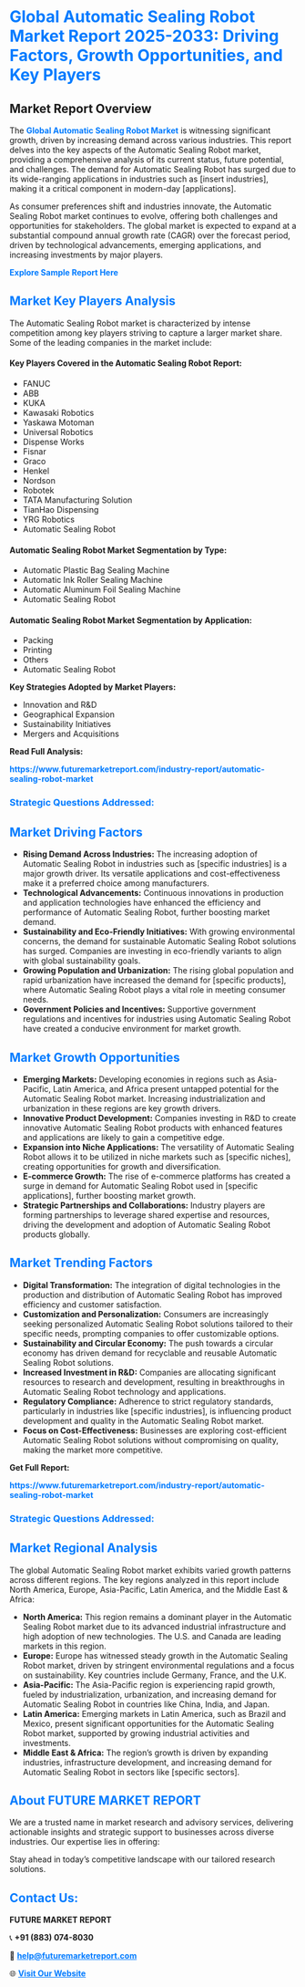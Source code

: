 <h1 style="color: #007BFF;">Global Automatic Sealing Robot Market Report 2025-2033: Driving Factors, Growth Opportunities, and Key Players</h1>

<section id="overview">
<h2>Market Report Overview</h2>
<p>The <a href="https://www.futuremarketreport.com/industry-report/automatic-sealing-robot-market" style="color: #007BFF; text-decoration: none;"><strong>Global Automatic Sealing Robot Market</strong></a> is witnessing significant growth, driven by increasing demand across various industries. This report delves into the key aspects of the Automatic Sealing Robot market, providing a comprehensive analysis of its current status, future potential, and challenges. The demand for Automatic Sealing Robot has surged due to its wide-ranging applications in industries such as [insert industries], making it a critical component in modern-day [applications].</p>
<p>As consumer preferences shift and industries innovate, the Automatic Sealing Robot market continues to evolve, offering both challenges and opportunities for stakeholders. The global market is expected to expand at a substantial compound annual growth rate (CAGR) over the forecast period, driven by technological advancements, emerging applications, and increasing investments by major players.</p>
</section>

<section id="overview">
<p><a href="https://www.futuremarketreport.com/request-sample/reportId=99557" style="color: #007BFF; text-decoration: none;"><strong>Explore Sample Report Here</strong></a></p>
</section>

<section id="key-players">
<h2 style="color: #007BFF;">Market Key Players Analysis</h2>
<p>The Automatic Sealing Robot market is characterized by intense competition among key players striving to capture a larger market share. Some of the leading companies in the market include:</p>
<h4>Key Players Covered in the Automatic Sealing Robot Report:</h4>
<ul><li>FANUC</li><li>ABB</li><li>KUKA</li><li>Kawasaki Robotics</li><li>Yaskawa Motoman</li><li>Universal Robotics</li><li>Dispense Works</li><li>Fisnar</li><li>Graco</li><li>Henkel</li><li>Nordson</li><li>Robotek</li><li>TATA Manufacturing Solution</li><li>TianHao Dispensing</li><li>YRG Robotics</li><li>Automatic Sealing Robot</li></ul>
<h4>Automatic Sealing Robot Market Segmentation by Type:</h4>
<ul><li>Automatic Plastic Bag Sealing Machine</li><li>Automatic Ink Roller Sealing Machine</li><li>Automatic Aluminum Foil Sealing Machine</li><li>Automatic Sealing Robot</li></ul>

<h4>Automatic Sealing Robot Market Segmentation by Application:</h4>
<ul><li>Packing</li><li>Printing</li><li>Others</li><li>Automatic Sealing Robot</li></ul>
<p><strong>Key Strategies Adopted by Market Players:</strong></p>
<ul>
<li>Innovation and R&D</li>
<li>Geographical Expansion</li>
<li>Sustainability Initiatives</li>
<li>Mergers and Acquisitions</li>
</ul>
</section>

<section>
<p><strong>Read Full Analysis: </strong></p><a href="https://www.futuremarketreport.com/industry-report/automatic-sealing-robot-market" style="color: #007BFF; text-decoration: none;"><strong>https://www.futuremarketreport.com/industry-report/automatic-sealing-robot-market</strong></a>
<h3 style="color: #007BFF;">Strategic Questions Addressed:</h3>
</section>

<section id="driving-factors">
<h2 style="color: #007BFF;">Market Driving Factors</h2>
<ul>
<li><strong>Rising Demand Across Industries:</strong> The increasing adoption of Automatic Sealing Robot in industries such as [specific industries] is a major growth driver. Its versatile applications and cost-effectiveness make it a preferred choice among manufacturers.</li>
<li><strong>Technological Advancements:</strong> Continuous innovations in production and application technologies have enhanced the efficiency and performance of Automatic Sealing Robot, further boosting market demand.</li>
<li><strong>Sustainability and Eco-Friendly Initiatives:</strong> With growing environmental concerns, the demand for sustainable Automatic Sealing Robot solutions has surged. Companies are investing in eco-friendly variants to align with global sustainability goals.</li>
<li><strong>Growing Population and Urbanization:</strong> The rising global population and rapid urbanization have increased the demand for [specific products], where Automatic Sealing Robot plays a vital role in meeting consumer needs.</li>
<li><strong>Government Policies and Incentives:</strong> Supportive government regulations and incentives for industries using Automatic Sealing Robot have created a conducive environment for market growth.</li>
</ul>
</section>

<section id="growth-opportunities">
<h2 style="color: #007BFF;">Market Growth Opportunities</h2>
<ul>
<li><strong>Emerging Markets:</strong> Developing economies in regions such as Asia-Pacific, Latin America, and Africa present untapped potential for the Automatic Sealing Robot market. Increasing industrialization and urbanization in these regions are key growth drivers.</li>
<li><strong>Innovative Product Development:</strong> Companies investing in R&D to create innovative Automatic Sealing Robot products with enhanced features and applications are likely to gain a competitive edge.</li>
<li><strong>Expansion into Niche Applications:</strong> The versatility of Automatic Sealing Robot allows it to be utilized in niche markets such as [specific niches], creating opportunities for growth and diversification.</li>
<li><strong>E-commerce Growth:</strong> The rise of e-commerce platforms has created a surge in demand for Automatic Sealing Robot used in [specific applications], further boosting market growth.</li>
<li><strong>Strategic Partnerships and Collaborations:</strong> Industry players are forming partnerships to leverage shared expertise and resources, driving the development and adoption of Automatic Sealing Robot products globally.</li>
</ul>
</section>

<section id="trending-factors">
<h2 style="color: #007BFF;">Market Trending Factors</h2>
<ul>
<li><strong>Digital Transformation:</strong> The integration of digital technologies in the production and distribution of Automatic Sealing Robot has improved efficiency and customer satisfaction.</li>
<li><strong>Customization and Personalization:</strong> Consumers are increasingly seeking personalized Automatic Sealing Robot solutions tailored to their specific needs, prompting companies to offer customizable options.</li>
<li><strong>Sustainability and Circular Economy:</strong> The push towards a circular economy has driven demand for recyclable and reusable Automatic Sealing Robot solutions.</li>
<li><strong>Increased Investment in R&D:</strong> Companies are allocating significant resources to research and development, resulting in breakthroughs in Automatic Sealing Robot technology and applications.</li>
<li><strong>Regulatory Compliance:</strong> Adherence to strict regulatory standards, particularly in industries like [specific industries], is influencing product development and quality in the Automatic Sealing Robot market.</li>
<li><strong>Focus on Cost-Effectiveness:</strong> Businesses are exploring cost-efficient Automatic Sealing Robot solutions without compromising on quality, making the market more competitive.</li>
</ul>
</section>

<section>
<p><strong>Get Full Report: </strong></p><a href="https://www.futuremarketreport.com/industry-report/automatic-sealing-robot-market" style="color: #007BFF; text-decoration: none;"><strong>https://www.futuremarketreport.com/industry-report/automatic-sealing-robot-market</strong></a>
<h3 style="color: #007BFF;">Strategic Questions Addressed:</h3>
</section>


<section id="regional-analysis">
<h2 style="color: #007BFF;">Market Regional Analysis</h2>
<p>The global Automatic Sealing Robot market exhibits varied growth patterns across different regions. The key regions analyzed in this report include North America, Europe, Asia-Pacific, Latin America, and the Middle East & Africa:</p>
<ul>
<li><strong>North America:</strong> This region remains a dominant player in the Automatic Sealing Robot market due to its advanced industrial infrastructure and high adoption of new technologies. The U.S. and Canada are leading markets in this region.</li>
<li><strong>Europe:</strong> Europe has witnessed steady growth in the Automatic Sealing Robot market, driven by stringent environmental regulations and a focus on sustainability. Key countries include Germany, France, and the U.K.</li>
<li><strong>Asia-Pacific:</strong> The Asia-Pacific region is experiencing rapid growth, fueled by industrialization, urbanization, and increasing demand for Automatic Sealing Robot in countries like China, India, and Japan.</li>
<li><strong>Latin America:</strong> Emerging markets in Latin America, such as Brazil and Mexico, present significant opportunities for the Automatic Sealing Robot market, supported by growing industrial activities and investments.</li>
<li><strong>Middle East & Africa:</strong> The region’s growth is driven by expanding industries, infrastructure development, and increasing demand for Automatic Sealing Robot in sectors like [specific sectors].</li>
</ul>
</section>

<footer>
<h2 style="color: #007BFF;">About FUTURE MARKET REPORT</h2>
<p>We are a trusted name in market research and advisory services, delivering actionable insights and strategic support to businesses across diverse industries. Our expertise lies in offering:</p>

<p>Stay ahead in today’s competitive landscape with our tailored research solutions.</p>

<h2 style="color: #007BFF;">Contact Us:</h2>
<p><strong>FUTURE MARKET REPORT</strong></p>
<p>📞 <strong>+91 (883) 074-8030</strong></p>
<p>📧 <strong><a href="mailto:help@futuremarketreport.com" style="color: #007BFF;">help@futuremarketreport.com</a></strong></p>
<p>🌐 <strong><a href="https://www.futuremarketreport.com/" style="color: #007BFF;">Visit Our Website</a></strong></p>
</footer>